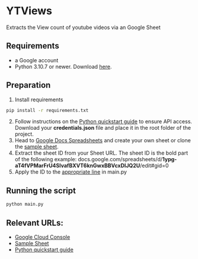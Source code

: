 # YTViews
Extracts the View count of youtube videos via an Google Sheet

## Requirements
- a Google account
- Python 3.10.7 or newer. Download [here](https://www.python.org/).

## Preparation
1. Install requirements
```sh
pip install -r requirements.txt
```
2. Follow instructions on the [Python quickstart guide](https://developers.google.com/docs/api/quickstart/python) to ensure API access. Download your **credentials.json** file and place it in the root folder of the project.
3. Head to [Google Docs Spreadsheets](https://docs.google.com/spreadsheets/) and create your own sheet or clone the [sample sheet](https://docs.google.com/spreadsheets/d/1ypg-aT4fVPMarFrU4SlvafBXVT6knGwxBBVcxDlJQ2U).
4. Extract the sheet ID from your Sheet URL. The sheet ID is the bold part of the following example: docs.google.com/spreadsheets/d/**1ypg-aT4fVPMarFrU4SlvafBXVT6knGwxBBVcxDlJQ2U**/edit#gid=0
5. Apply the ID to the [appropriate line](https://github.com/ThatH4tGuy/YTViews/blob/927d1d420be0cfbf03f51d6d3815c5824f986f3e/main.py#L14) in main.py

## Running the script
```sh
python main.py
```

## Relevant URLs:
* [Google Cloud Console](https://console.cloud.google.com/)
* [Sample Sheet](https://docs.google.com/spreadsheets/d/1ypg-aT4fVPMarFrU4SlvafBXVT6knGwxBBVcxDlJQ2U)
* [Python quickstart guide](https://developers.google.com/docs/api/quickstart/python)

